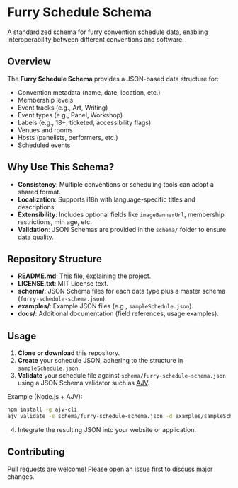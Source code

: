 # Furry Schedule Schema

A standardized schema for furry convention schedule data, enabling interoperability between different conventions and software.

## Overview

The **Furry Schedule Schema** provides a JSON-based data structure for:
- Convention metadata (name, date, location, etc.)
- Membership levels
- Event tracks (e.g., Art, Writing)
- Event types (e.g., Panel, Workshop)
- Labels (e.g., 18+, ticketed, accessibility flags)
- Venues and rooms
- Hosts (panelists, performers, etc.)
- Scheduled events

## Why Use This Schema?

- **Consistency**: Multiple conventions or scheduling tools can adopt a shared format.
- **Localization**: Supports i18n with language-specific titles and descriptions.
- **Extensibility**: Includes optional fields like `imageBannerUrl`, membership restrictions, min age, etc.
- **Validation**: JSON Schemas are provided in the `schema/` folder to ensure data quality.

## Repository Structure

- **README.md**: This file, explaining the project.
- **LICENSE.txt**: MIT License text.
- **schema/**: JSON Schema files for each data type plus a master schema (`furry-schedule-schema.json`).
- **examples/**: Example JSON files (e.g., `sampleSchedule.json`).
- **docs/**: Additional documentation (field references, usage examples).

## Usage

1. **Clone or download** this repository.
2. **Create** your schedule JSON, adhering to the structure in `sampleSchedule.json`.
3. **Validate** your schedule file against `schema/furry-schedule-schema.json` using a JSON Schema validator such as [AJV](https://ajv.js.org/).

Example (Node.js + AJV):

```bash
npm install -g ajv-cli
ajv validate -s schema/furry-schedule-schema.json -d examples/sampleSchedule.json
```
4. Integrate the resulting JSON into your website or application.

## Contributing
Pull requests are welcome! Please open an issue first to discuss major changes.